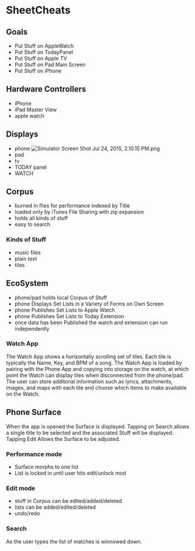 # SheetCheats
## Goals
- Put Stuff on AppleWatch
- Put Stuff on TodayPanel
- Put Stuff on Apple TV
- Put Stuff on Pad Main Screen
- Put Stuff on iPhone
## Hardware Controllers
- iPhone
- iPad Master View
- apple watch
## Displays
- phone  ![Simulator Screen Shot Jul 24, 2015, 2.10.15 PM.png]() 
- pad
- tv
- TODAY panel
- WATCH 
## Corpus
- burned in files for performance indexed by Title
- loaded only by iTunes File Sharing with zip expansion
- holds all kinds of stuff
- easy to search
### Kinds of Stuff
- music files
- plain text
- tiles
## EcoSystem
- phone/pad holds local Corpus of Stuff
- phone Displays Set Lists in a Variety of Forms on Own Screen
- phone Publishes Set Lists to Apple Watch
- phone Publishes Set Lists to Today Extension
- once data has been Published the watch and extension can run independently
### Watch App
The Watch App shows a horizontally scrolling set of tiles. Each tile is typically the Name, Key, and BPM of a song. The Watch App is loaded by pairing with the Phone App and copying into storage on the watch, at which point the Watch can display tiles when disconnected from the phone/pad. The user can store additonal information such as lyrics, attachments, images, and maps with each tile and choose which items to make available on the Watch.
## Phone Surface
When the app is opened the Surface is displayed. Tapping on Search allows a single title to be selected and the associated Stuff will be displayed.  Tapping Edit Allows the Surface to be adjusted.
### Performance mode
- Surface morphs to one list
- List is locked in until user hits edit/unlock mod
### Edit mode
-  stuff in Corpus can be edited/added/deleted
-  lists can be added/edited/deleted
-  undo/redo
### Search
As the user types the list of matches is winnowed down.




